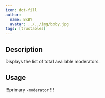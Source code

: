 ```yaml
---
icon: dot-fill
author:
  name: BxBY
  avatar: ../../img/bxby.jpg
tags: [trustables]
---
```


## Description
Displays the list of total available moderators.

## Usage
!!!primary
`-moderator`
!!!